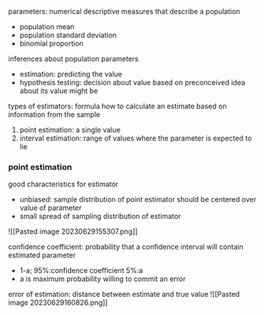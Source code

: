 parameters: numerical descriptive measures that describe a population
* population mean
* population standard deviation
* binomial proportion

inferences about population parameters
* estimation: predicting the value
* hypothesis testing: decision about value based on preconceived idea about its value might be

types of estimators: formula how to calculate an estimate based on information from the sample
1. point estimation: a single value 
2. interval estimation: range of values where the parameter is expected to lie

### point estimation
good characteristics for estimator
* unbiased: sample distribution of point estimator should be centered over value of parameter
* small spread of sampling distribution of estimator

![[Pasted image 20230629155307.png]]

confidence coefficient: probability that a confidence interval will contain estimated parameter
*  1-a; 95%:confidence coefficient 5%:a
* a is maximum probability willing to commit an error

error of estimation: distance between estimate and true value
![[Pasted image 20230629160826.png]]

